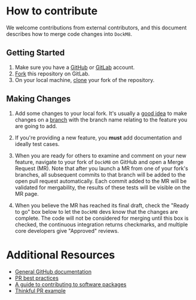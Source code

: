 # How to contribute

We welcome contributions from external contributors, and this document describes how to merge code changes into `DockM8`. 

## Getting Started

1. Make sure you have a [GitHub](https://github.com/signup/free) or [GitLab](https://gitlab.com/users/sign_up) account.
2. [Fork](https://help.github.com/articles/fork-a-repo/) this repository on GitLab.
3. On your local machine, [clone](https://help.github.com/articles/cloning-a-repository/) your fork of the repository.

## Making Changes

1. Add some changes to your local fork.  It's usually a [good idea](http://blog.jasonmeridth.com/posts/do-not-issue-pull-requests-from-your-master-branch/) to make changes on a [branch](https://help.github.com/articles/creating-and-deleting-branches-within-your-repository/) with the branch name relating to the feature you are going to add.
2. If you're providing a new feature, you **must** add documentation and ideally test cases.

3. When you are ready for others to examine and comment on your new feature, navigate to your fork of `DockM8` on GitHub and open a Merge Request (MR). Note that after you launch a MR from one of your fork's branches, all subsequent commits to that branch will be added to the open pull request automatically.  Each commit added to the MR will be validated for mergability, the results of these tests will be visible on the MR page.
4. When you believe the MR has reached its final draft, check the "Ready to go" box below to let the `DockM8` devs know that the changes are complete. The code will not be considered for merging until this box is checked, the continuous integration returns checkmarks, and multiple core developers give "Approved" reviews.

# Additional Resources

* [General GitHub documentation](https://help.github.com/)
* [PR best practices](http://codeinthehole.com/writing/pull-requests-and-other-good-practices-for-teams-using-github/)
* [A guide to contributing to software packages](http://www.contribution-guide.org)
* [Thinkful PR example](http://www.thinkful.com/learn/github-pull-request-tutorial/#Time-to-Submit-Your-First-PR)